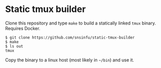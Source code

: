 # Static tmux builder

Clone this repository and type `make` to build a statically linked
`tmux` binary. Requires Docker.

```
$ git clone https://github.com/snsinfu/static-tmux-builder
$ make
$ ls out
tmux
```

Copy the binary to a linux host (most likely in `~/bin`) and use it.
